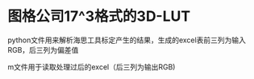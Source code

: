 # 图格公司17^3格式的3D-LUT
python文件用来解析海思工具标定产生的结果，生成的excel表前三列为输入RGB，后三列为偏差值

m文件用于读取处理过后的excel（后三列为输出RGB)
